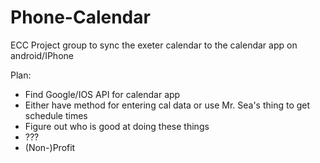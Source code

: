 Phone-Calendar
==============

ECC Project group to sync the exeter calendar to the calendar app on android/IPhone

Plan:
  - Find Google/IOS API for calendar app
  - Either have method for entering cal data or use Mr. Sea's thing to get schedule times
  - Figure out who is good at doing these things
  - ???
  - (Non-)Profit

